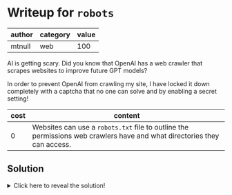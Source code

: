 # Writeup for `robots`

| author | category | value |
|--------|----------|-------|
| mtnull |   web    |  100  |

AI is getting scary. Did you know that OpenAI has a web crawler that scrapes websites to improve future GPT models?

In order to prevent OpenAI from crawling my site, I have locked it down completely with a captcha that no one can solve and by enabling a secret setting!


| cost |                                                         content                                                         |
|------|-------------------------------------------------------------------------------------------------------------------------|
|  0   | Websites can use a `robots.txt` file to outline the permissions web crawlers have and what directories they can access. |

## Solution

<details>
<summary>Click here to reveal the solution!</summary>

### The Big Idea

Analysing a robots.txt file.

### Walkthrough

1. Go to the `robots.txt` file by adding `/robots.txt` to the site domain name. For example, this would be `localhost:8080/robots.txt` if you were hosting this challenge locally to port `8080`.
2. Listed in the `robots.txt` file will be `/no_one_will_ever_access_this_flag.txt`, which contains the flag for this challenge.

### Flag(s)

- `OWEEK{w3b_cr4wl3r5_alw4y5_f1nd_4_way}`

</details>
